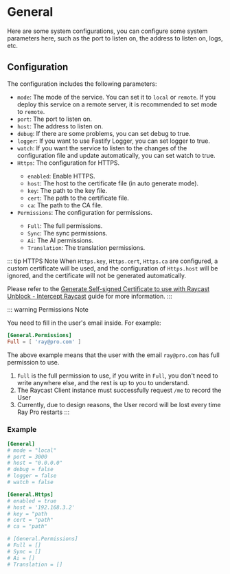 # General

Here are some system configurations, you can configure some system parameters here, such as the port to listen on, the address to listen on, logs, etc.

## Configuration

The configuration includes the following parameters:

- `mode`: The mode of the service. You can set it to `local` or `remote`. If you deploy this service on a remote server, it is recommended to set mode to `remote`. <Badge type="info" text="Optional" />
- `port`: The port to listen on. <Badge type="info" text="Optional" />
- `host`: The address to listen on. <Badge type="info" text="Optional" />
- `debug`: If there are some problems, you can set debug to true. <Badge type="info" text="Optional" />
- `logger`: If you want to use Fastify Logger, you can set logger to true. <Badge type="info" text="Optional" />
- `watch`: If you want the service to listen to the changes of the configuration file and update automatically, you can set watch to true. <Badge type="info" text="Optional" />
- `Https`: The configuration for HTTPS. <Badge type="info" text="Optional" />
  - `enabled`: Enable HTTPS. <Badge type="info" text="Optional" />
  - `host`: The host to the certificate file (in auto generate mode). <Badge type="info" text="Optional" />
  - `key`: The path to the key file. <Badge type="info" text="Optional" />
  - `cert`: The path to the certificate file. <Badge type="info" text="Optional" />
  - `ca`: The path to the CA file. <Badge type="info" text="Optional" />
- `Permissions`: The configuration for permissions. <Badge type="info" text="Optional" /> <Badge type="warning" text="^v0.7.0-beta.1" />
  - `Full`: The full permissions. <Badge type="info" text="Optional" />
  - `Sync`: The sync permissions. <Badge type="info" text="Optional" />
  - `Ai`: The AI permissions. <Badge type="info" text="Optional" />
  - `Translation`: The translation permissions. <Badge type="info" text="Optional" />

::: tip HTTPS Note
When `Https.key`, `Https.cert`, `Https.ca` are configured, a custom certificate will be used, and the configuration of `Https.host` will be ignored, and the certificate will not be generated automatically.

Please refer to the [Generate Self-signed Certificate to use with Raycast Unblock - Intercept Raycast](../guide/intercept-raycast#generate-self-signed-certificate-to-use-with-raycast-unblock) guide for more information.
:::

::: warning Permissions Note

You need to fill in the user's email inside. For example:

```toml
[General.Permissions]
Full = [ 'ray@pro.com' ]
```

The above example means that the user with the email `ray@pro.com` has full permission to use.

1. `Full` is the full permission to use, if you write in `Full`, you don't need to write anywhere else, and the rest is up to you to understand.
2. The Raycast Client instance must successfully request `/me` to record the User
3. Currently, due to design reasons, the User record will be lost every time Ray Pro restarts
:::

### Example

```toml
[General]
# mode = "local"
# port = 3000
# host = "0.0.0.0"
# debug = false
# logger = false
# watch = false

[General.Https]
# enabled = true
# host = '192.168.3.2'
# key = "path
# cert = "path"
# ca = "path"

# [General.Permissions]
# Full = []
# Sync = []
# Ai = []
# Translation = []
```
